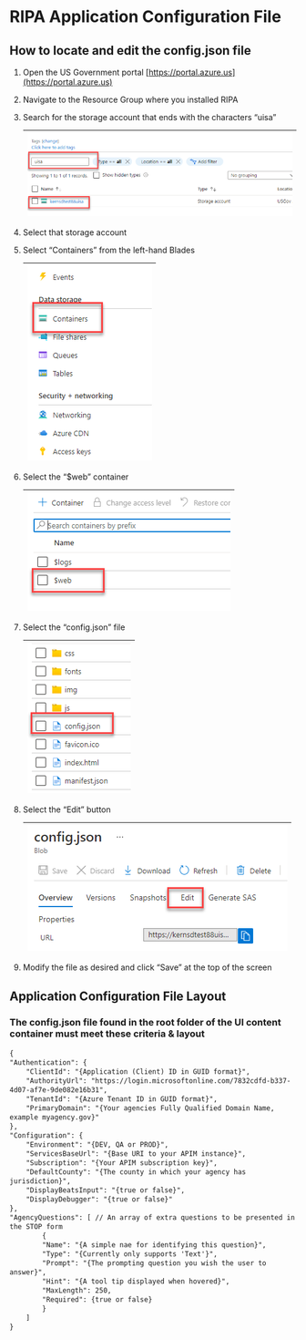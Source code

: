 # RIPA Application Configuration File

## How to locate and edit the config.json file

1. Open the US Government portal [https://portal.azure.us](https://portal.azure.us)
2. Navigate to the Resource Group where you installed RIPA
3. Search for the storage account that ends with the characters “uisa”

   | ![Step 1](/Documentation/assets/RIPA-App-Config-Step-01.png) |
   |-

4. Select that storage account
5. Select “Containers” from the left-hand Blades

   | ![Step 2](/Documentation/assets/RIPA-App-Config-Step-02.png) |
   |-

6. Select the “$web” container

   | ![Step 3](/Documentation/assets/RIPA-App-Config-Step-03.png) |
   |-

7. Select the “config.json” file

   | ![Step 4](/Documentation/assets/RIPA-App-Config-Step-04.png) |
   |-

8. Select the “Edit” button

   | ![Step 5](/Documentation/assets/RIPA-App-Config-Step-05.png) |
   |-

9. Modify the file as desired and click “Save” at the top of the screen

## Application Configuration File Layout

### The config.json file found in the root folder of the UI content container must meet these criteria & layout

    {
    "Authentication": {
        "ClientId": "{Application (Client) ID in GUID format}",
        "AuthorityUrl": "https://login.microsoftonline.com/7832cdfd-b337-4d07-af7e-9de082e16b31",
        "TenantId": "{Azure Tenant ID in GUID format}",
        "PrimaryDomain": "{Your agencies Fully Qualified Domain Name, example myagency.gov}"
    },
    "Configuration": {
        "Environment": "{DEV, QA or PROD}",
        "ServicesBaseUrl": "{Base URI to your APIM instance}",
        "Subscription": "{Your APIM subscription key}",
        "DefaultCounty": "{The county in which your agency has jurisdiction}",
        "DisplayBeatsInput": "{true or false}",
        "DisplayDebugger": "{true or false}"
    },
    "AgencyQuestions": [ // An array of extra questions to be presented in the STOP form
            {
            "Name": "{A simple nae for identifying this question}",
            "Type": "{Currently only supports 'Text'}",
            "Prompt": "{The prompting question you wish the user to answer}",
            "Hint": "{A tool tip displayed when hovered}",
            "MaxLength": 250,
            "Required": {true or false}
            }
        ]
    }
